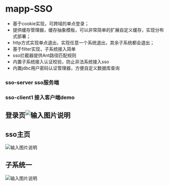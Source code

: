 # mapp-SSO

- 基于cookie实现，可跨域的单点登录；
- 提供缓存管理器，缓存抽象模板，可以非常简单的扩展自定义缓存，实现分布式部署；
- http方式实现单点退出，实现任意一个系统退出，其余子系统都会退出；
- 基于filter实现，子系统接入简单
- sso拦截器提供Ant路径匹配规则
- 内置子系统接入认证校验，防止非法系统接入sso
- 内置jdbc用户密码认证管理器，方便自定义数据库查询

### sso-server  sso服务端
### sso-client1  接入客户端demo

## 登录页![输入图片说明](https://images.gitee.com/uploads/images/2021/0615/112913_dbc438fe_926790.png "登录页.png")
## sso主页
![输入图片说明](https://images.gitee.com/uploads/images/2021/0615/112941_76718434_926790.png "主页.png")
## 子系统一
![输入图片说明](https://images.gitee.com/uploads/images/2021/0615/113017_bf8d599c_926790.png "sso1.png")
